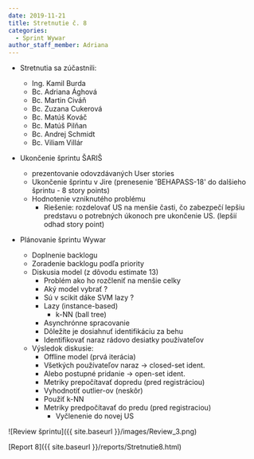 ```yaml
---
date: 2019-11-21
title: Stretnutie č. 8
categories:
  - Sprint Wywar
author_staff_member: Adriana
---
```

- Stretnutia sa zúčastnili:
    - Ing. Kamil Burda
    - Bc. Adriana Ághová
    - Bc. Martin Civáň
    - Bc. Zuzana Cukerová
    - Bc. Matúš Kováč
    - Bc. Matúš Pilňan
    - Bc. Andrej Schmidt
    - Bc. Viliam Villár

- Ukončenie šprintu ŠARIŠ
    - prezentovanie odovzdávaných User stories
    - Ukončenie šprintu v Jire (prenesenie 'BEHAPASS-18' do dalšieho šprintu - 8 story points)
    - Hodnotenie vzniknutého problému 
        - Riešenie: rozdelovať US na menšie časti, čo zabezpečí lepšiu predstavu o potrebných úkonoch pre ukončenie US. (lepšií odhad story point)
    
- Plánovanie šprintu Wywar
    - Doplnenie backlogu
    - Zoradenie backlogu podľa priority
    - Diskusia model (z dôvodu estimate 13)
        - Problém ako ho rozčleniť na menšie celky
      	- Aký model vybrať ?
      	- Sú v scikit dáke SVM lazy ?
      	- Lazy (instance-based)
      	    - k-NN (ball tree)
      	- Asynchrónne spracovanie 
      	- Dôležíte je dosiahnuť identifikáciu za behu
      	- Identifikovať naraz rádovo desiatky používateľov
    - Výsledok diskusie:
        - Offline model (prvá iterácia)
        - Všetkých používateľov naraz -> closed-set ident.
        - Alebo postupné pridanie -> open-set ident.
        - Metriky prepočítavať dopredu (pred registráciou)
        - Vyhodnotiť outlier-ov (neskôr)
        - Použiť k-NN
        - Metriky predpočítavať do predu (pred registraciou)
            - Vyčlenenie do novej US


![Review šprintu]({{ site.baseurl }}/images/Review_3.png)

[Report 8]({{ site.baseurl }}/reports/Stretnutie8.html)